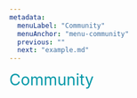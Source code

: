```yaml
---
metadata:
  menuLabel: "Community"
  menuAnchor: "menu-community"
  previous: ""
  next: "example.md"
---
```


<div id ='menu-community' style='font-size: 2em; font-weight:400; color: #0097a7'>Community</div>